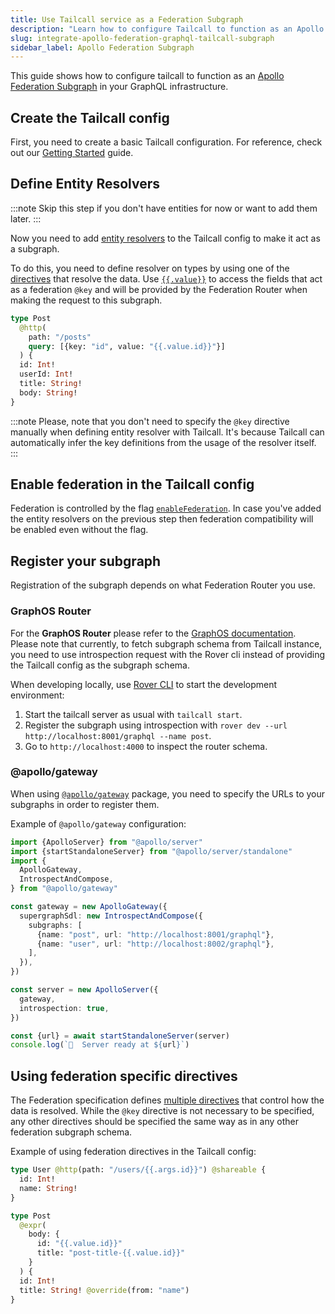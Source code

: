 ```yaml
---
title: Use Tailcall service as a Federation Subgraph
description: "Learn how to configure Tailcall to function as an Apollo Federation Subgraph, enabling seamless integration into a federated GraphQL environment."
slug: integrate-apollo-federation-graphql-tailcall-subgraph
sidebar_label: Apollo Federation Subgraph
---
```


This guide shows how to configure tailcall to function as an [Apollo Federation Subgraph](https://www.apollographql.com/docs/federation/building-supergraphs/subgraphs-overview/) in your GraphQL infrastructure.

## Create the Tailcall config

First, you need to create a basic Tailcall configuration. For reference, check out our [Getting Started](./getting-started.mdx) guide.

## Define Entity Resolvers

:::note
Skip this step if you don't have entities for now or want to add them later.
:::

Now you need to add [entity resolvers](https://www.apollographql.com/docs/federation/entities/) to the Tailcall config to make it act as a subgraph.

To do this, you need to define resolver on types by using one of the [directives](./configuration.mdx) that resolve the data. Use [`{{.value}}`](https://tailcall.run/docs/graphql-resolver-context-tailcall/#value) to access the fields that act as a federation `@key` and will be provided by the Federation Router when making the request to this subgraph.

```graphql
type Post
  @http(
    path: "/posts"
    query: [{key: "id", value: "{{.value.id}}"}]
  ) {
  id: Int!
  userId: Int!
  title: String!
  body: String!
}
```

:::note
Please, note that you don't need to specify the `@key` directive manually when defining entity resolver with Tailcall. It's because Tailcall can automatically infer the key definitions from the usage of the resolver itself.
:::

## Enable federation in the Tailcall config

Federation is controlled by the flag [`enableFederation`](./directives/server.md#enablefederation). In case you've added the entity resolvers on the previous step then federation compatibility will be enabled even without the flag.

## Register your subgraph

Registration of the subgraph depends on what Federation Router you use.

### GraphOS Router

For the **GraphOS Router** please refer to the [GraphOS documentation](https://www.apollographql.com/docs/graphos/quickstart/cloud). Please note that currently, to fetch subgraph schema from Tailcall instance, you need to use introspection request with the Rover cli instead of providing the Tailcall config as the subgraph schema.

When developing locally, use [Rover CLI](https://www.apollographql.com/docs/rover/) to start the development environment:

1. Start the tailcall server as usual with `tailcall start`.
2. Register the subgraph using introspection with `rover dev --url http://localhost:8001/graphql --name post`.
3. Go to `http://localhost:4000` to inspect the router schema.

### @apollo/gateway

When using [`@apollo/gateway`](https://www.apollographql.com/docs/apollo-server/using-federation/api/apollo-gateway/) package, you need to specify the URLs to your subgraphs in order to register them.

Example of `@apollo/gateway` configuration:

```ts
import {ApolloServer} from "@apollo/server"
import {startStandaloneServer} from "@apollo/server/standalone"
import {
  ApolloGateway,
  IntrospectAndCompose,
} from "@apollo/gateway"

const gateway = new ApolloGateway({
  supergraphSdl: new IntrospectAndCompose({
    subgraphs: [
      {name: "post", url: "http://localhost:8001/graphql"},
      {name: "user", url: "http://localhost:8002/graphql"},
    ],
  }),
})

const server = new ApolloServer({
  gateway,
  introspection: true,
})

const {url} = await startStandaloneServer(server)
console.log(`🚀  Server ready at ${url}`)
```

## Using federation specific directives

The Federation specification defines [multiple directives](https://www.apollographql.com/docs/federation/federated-schemas/federated-directives) that control how the data is resolved. While the `@key` directive is not necessary to be specified, any other directives should be specified the same way as in any other federation subgraph schema.

Example of using federation directives in the Tailcall config:

```graphql
type User @http(path: "/users/{{.args.id}}") @shareable {
  id: Int!
  name: String!
}

type Post
  @expr(
    body: {
      id: "{{.value.id}}"
      title: "post-title-{{.value.id}}"
    }
  ) {
  id: Int!
  title: String! @override(from: "name")
}
```
